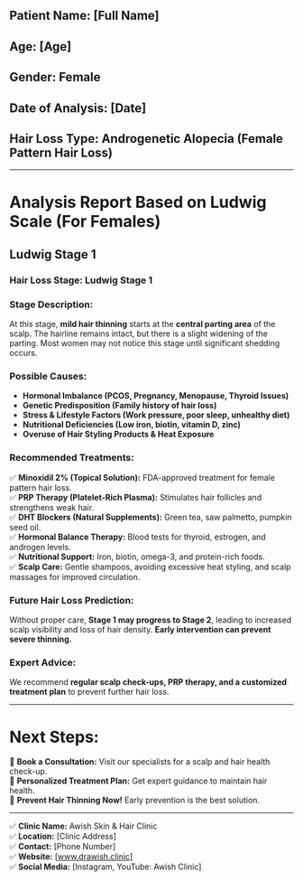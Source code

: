 ## **Patient Name:** [Full Name]  
## **Age:** [Age]  
## **Gender:** Female  
## **Date of Analysis:** [Date]  
## **Hair Loss Type:** Androgenetic Alopecia (Female Pattern Hair Loss)  

---

# **Analysis Report Based on Ludwig Scale (For Females)**  

## **Ludwig Stage 1**  

### **Hair Loss Stage: Ludwig Stage 1**  

### **Stage Description:**  
At this stage, **mild hair thinning** starts at the **central parting area** of the scalp. The hairline remains intact, but there is a slight widening of the parting. Most women may not notice this stage until significant shedding occurs.  

### **Possible Causes:**  
- **Hormonal Imbalance (PCOS, Pregnancy, Menopause, Thyroid Issues)**  
- **Genetic Predisposition (Family history of hair loss)**  
- **Stress & Lifestyle Factors (Work pressure, poor sleep, unhealthy diet)**  
- **Nutritional Deficiencies (Low iron, biotin, vitamin D, zinc)**  
- **Overuse of Hair Styling Products & Heat Exposure**  

### **Recommended Treatments:**  
✅ **Minoxidil 2% (Topical Solution):** FDA-approved treatment for female pattern hair loss.  
✅ **PRP Therapy (Platelet-Rich Plasma):** Stimulates hair follicles and strengthens weak hair.  
✅ **DHT Blockers (Natural Supplements):** Green tea, saw palmetto, pumpkin seed oil.  
✅ **Hormonal Balance Therapy:** Blood tests for thyroid, estrogen, and androgen levels.  
✅ **Nutritional Support:** Iron, biotin, omega-3, and protein-rich foods.  
✅ **Scalp Care:** Gentle shampoos, avoiding excessive heat styling, and scalp massages for improved circulation.  

### **Future Hair Loss Prediction:**  
Without proper care, **Stage 1 may progress to Stage 2**, leading to increased scalp visibility and loss of hair density. **Early intervention can prevent severe thinning.**  

### **Expert Advice:**  
We recommend **regular scalp check-ups, PRP therapy, and a customized treatment plan** to prevent further hair loss.  

---

# **Next Steps:**  
📍 **Book a Consultation:** Visit our specialists for a scalp and hair health check-up.  
📍 **Personalized Treatment Plan:** Get expert guidance to maintain hair health.  
📍 **Prevent Hair Thinning Now!** Early prevention is the best solution.  

---

✅ **Clinic Name:** Awish Skin & Hair Clinic  
✅ **Location:** [Clinic Address]  
✅ **Contact:** [Phone Number]  
✅ **Website:** [www.drawish.clinic]  
✅ **Social Media:** [Instagram, YouTube: Awish Clinic]